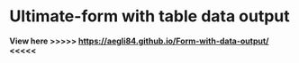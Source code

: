 # Ultimate-form with table data output
**View here >>>>> https://aegli84.github.io/Form-with-data-output/ <<<<<**
